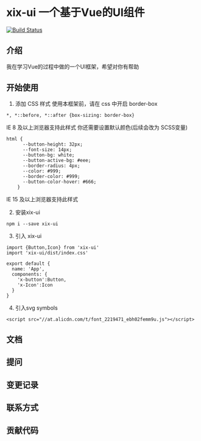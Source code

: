 # xix-ui 一个基于Vue的UI组件
[![Build Status](https://www.travis-ci.org/Horry233/xixi-demo.svg?branch=main)](https://www.travis-ci.org/Horry233/xixi-demo)

## 介绍
我在学习Vue的过程中做的一个UI框架，希望对你有帮助

## 开始使用

1. 添加 CSS 样式
使用本框架前，请在 css 中开启 border-box
```
*, *::before, *::after {box-sizing: border-box}
```
IE 8 及以上浏览器支持此样式
你还需要设置默认颜色(后续会改为 SCSS变量)
```
html {
      --button-height: 32px;
      --font-size: 14px;
      --button-bg: white;
      --button-active-bg: #eee;
      --border-radius: 4px;
      --color: #999;
      --border-color: #999;
      --button-color-hover: #666;
    }
```
IE 15 及以上浏览器支持此样式

2. 安装xix-ui
```
npm i --save xix-ui
```

3. 引入 xix-ui
```
import {Button,Icon} from 'xix-ui'
import 'xix-ui/dist/index.css'

export default {
  name: 'App',
  components: {
    'x-button':Button,
    'x-Icon':Icon
  }
}
```
4. 引入svg symbols
```
<script src="//at.alicdn.com/t/font_2219471_ebh02femm9u.js"></script>
```


## 文档

## 提问

## 变更记录

## 联系方式

## 贡献代码